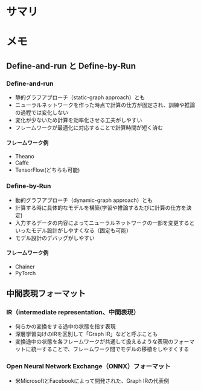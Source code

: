 # サマリ

# メモ
## Define-and-run と Define-by-Run
### Define-and-run
- 静的グラフアプローチ（static-graph approach）とも
- ニューラルネットワークを作った時点で計算の仕方が固定され、訓練や推論の過程では変化しない
- 変化が少ないため計算を効率化させる工夫がしやすい
- フレームワークが最適化に対応することで計算時間が短く済む
#### フレームワーク例
- Theano
- Caffe
- TensorFlow(どちらも可能)
### Define-by-Run
- 動的グラフアプローチ（dynamic-graph approach）とも
- 計算する時に具体的なモデルを構築(学習や推論するたびに計算の仕方を決定)
- 入力するデータの内容によってニューラルネットワークの一部を変更するといったモデル設計がしやすくなる（固定も可能）
- モデル設計のデバッグがしやすい
#### フレームワーク例
- Chainer
- PyTorch

## 中間表現フォーマット
### IR（intermediate representation、中間表現）
- 何らかの変換をする途中の状態を指す表現
- 深層学習向けのIRを区別して「Graph IR」などと呼ぶことも
- 変換途中の状態を各フレームワークが共通して扱えるような表現のフォーマットに統一することで、フレームワーク間でモデルの移植をしやすくする
### Open Neural Network Exchange（ONNX）フォーマット
-  米MicrosoftとFacebookによって開発された、Graph IRの代表例